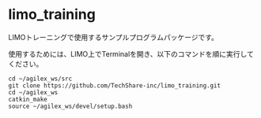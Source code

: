 # limo_training
LIMOトレーニングで使用するサンプルプログラムパッケージです。

使用するためには、LIMO上でTerminalを開き、以下のコマンドを順に実行してください。
~~~
cd ~/agilex_ws/src
git clone https://github.com/TechShare-inc/limo_training.git
cd ~/agilex_ws
catkin_make
source ~/agilex_ws/devel/setup.bash
~~~

